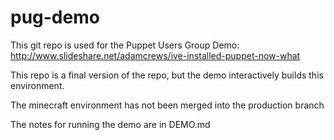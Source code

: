 pug-demo
========

This git repo is used for the Puppet Users Group Demo:
http://www.slideshare.net/adamcrews/ive-installed-puppet-now-what

This repo is a final version of the repo, but the demo interactively
builds this environment.

The minecraft environment has not been merged into the production branch

The notes for running the demo are in DEMO.md

